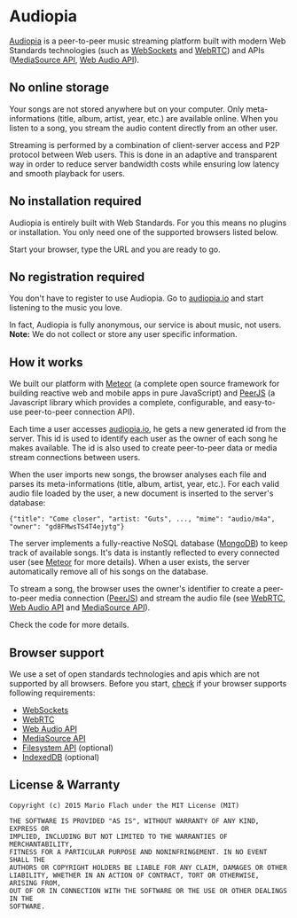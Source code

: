 Audiopia
========

[Audiopia][] is a peer-to-peer music streaming platform built with modern Web Standards technologies (such as [WebSockets][] and [WebRTC][]) and APIs ([MediaSource API][], [Web Audio API][]).

No online storage
-----------------

Your songs are not stored anywhere but on your computer. Only meta-informations (title, album, artist, year, etc.) are available online.
When you listen to a song, you stream the audio content directly from an other user.

Streaming is performed by a combination of client-server access and P2P protocol between Web users.
This is done in an adaptive and transparent way in order to reduce server bandwidth costs while ensuring low latency and smooth playback for users. 


No installation required
------------------------

Audiopia is entirely built with Web Standards. For you this means no plugins or installation.
You only need one of the supported browsers listed below.

Start your browser, type the URL and you are ready to go.


No registration required
------------------------

You don't have to register to use Audiopia. Go to [audiopia.io][Audiopia] and start listening to the music you love.

In fact, Audiopia is fully anonymous, our service is about music, not users.  
__Note:__ We do not collect or store any user specific information.


How it works
------------

We built our platform with [Meteor][] (a complete open source framework for building reactive web and mobile apps in pure JavaScript) and [PeerJS][] (a Javascript library which provides a complete, configurable, and easy-to-use peer-to-peer connection API).

Each time a user accesses [audiopia.io][Audiopia], he gets a new generated id from the server.
This id is used to identify each user as the owner of each song he makes available.
The id is also used to create peer-to-peer data or media stream connections between users.

When the user imports new songs, the browser analyses each file and parses its meta-informations (title, album, artist, year, etc.).
For each valid audio file loaded by the user, a new document is inserted to the server's database:

    {"title": "Come closer", "artist: "Guts", ..., "mime": "audio/m4a", "owner": "gd8FMwsTS4T4ejytg"}

The server implements a fully-reactive NoSQL database ([MongoDB][]) to keep track of available songs.
It's data is instantly reflected to every connected user (see [Meteor][] for more details).
When a user exists, the server automatically remove all of his songs on the database.

To stream a song, the browser uses the owner's identifier to create a peer-to-peer media connection ([PeerJS][]) and stream the audio file (see [WebRTC][], [Web Audio API][] and [MediaSource API][]).

Check the code for more details.


Browser support
---------------

We use a set of open standards technologies and apis which are not supported by all browsers.
Before you start, [check](//caniuse.com) if your browser supports following requirements:

* [WebSockets][]
* [WebRTC][]
* [Web Audio API][]
* [MediaSource API][]
* [Filesystem API][] (optional)
* [IndexedDB][] (optional)

License & Warranty
------------------

    Copyright (c) 2015 Mario Flach under the MIT License (MIT)
    
    THE SOFTWARE IS PROVIDED "AS IS", WITHOUT WARRANTY OF ANY KIND, EXPRESS OR
    IMPLIED, INCLUDING BUT NOT LIMITED TO THE WARRANTIES OF MERCHANTABILITY,
    FITNESS FOR A PARTICULAR PURPOSE AND NONINFRINGEMENT. IN NO EVENT SHALL THE
    AUTHORS OR COPYRIGHT HOLDERS BE LIABLE FOR ANY CLAIM, DAMAGES OR OTHER
    LIABILITY, WHETHER IN AN ACTION OF CONTRACT, TORT OR OTHERWISE, ARISING FROM,
    OUT OF OR IN CONNECTION WITH THE SOFTWARE OR THE USE OR OTHER DEALINGS IN THE
    SOFTWARE.



[Audiopia]: //www.audiopia.io/

<!-- third-parties -->
[Meteor]: //www.meteor.com/
[PeerJS]: //www.peerjs.com/
[MongoDB]: //www.mongodb.org/

<!-- w3c web standards -->
[WebSockets]: //www.w3.org/TR/websockets/
[WebRTC]: //www.w3.org/TR/webrtc/
[Web Audio API]: //www.w3.org/TR/webaudio/
[MediaSource API]: //www.w3.org/TR/media-source/
[IndexedDB]: //www.w3.org/TR/indexeddb/
[Filesystem API]: //www.w3.org/TR/file-system-api/
